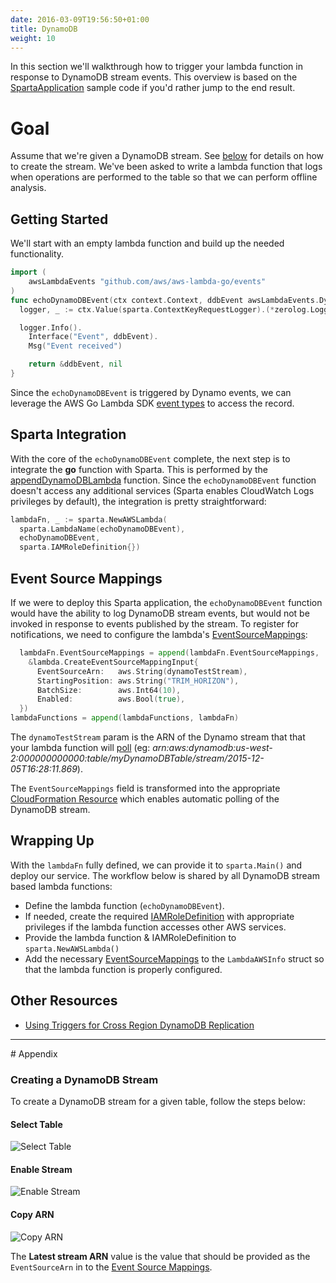 ```yaml
---
date: 2016-03-09T19:56:50+01:00
title: DynamoDB
weight: 10
---
```


In this section we'll walkthrough how to trigger your lambda function in response to DynamoDB stream events. This overview is based on the [SpartaApplication](https://github.com/mweagle/SpartaApplication) sample code if you'd rather jump to the end result.

# Goal

Assume that we're given a DynamoDB stream. See [below](http://localhost:1313/docs/eventsources/dynamodb/#creatingDynamoDBStream:d680e8a854a7cbad6d490c445cba2eba) for details on how to create the stream. We've been asked to write a lambda function that logs when operations are performed to the table so that we can perform offline analysis.

## Getting Started

We'll start with an empty lambda function and build up the needed functionality.

```go
import (
	awsLambdaEvents "github.com/aws/aws-lambda-go/events"
)
func echoDynamoDBEvent(ctx context.Context, ddbEvent awsLambdaEvents.DynamoDBEvent) (*awsLambdaEvents.DynamoDBEvent, error) {
  logger, _ := ctx.Value(sparta.ContextKeyRequestLogger).(*zerolog.Logger)

  logger.Info().
    Interface("Event", ddbEvent).
    Msg("Event received")

	return &ddbEvent, nil
}
```

Since the `echoDynamoDBEvent` is triggered by Dynamo events, we can leverage the AWS Go Lambda SDK [event types](https://godoc.org/github.com/aws/aws-lambda-go/events)
to access the record.

## Sparta Integration

With the core of the `echoDynamoDBEvent` complete, the next step is to integrate the **go** function with Sparta. This is performed by the [appendDynamoDBLambda](https://github.com/mweagle/SpartaApplication/blob/master/application.go#L114) function. Since the `echoDynamoDBEvent` function doesn't access any additional services (Sparta enables CloudWatch Logs privileges by default), the integration is pretty straightforward:

```go
lambdaFn, _ := sparta.NewAWSLambda(
  sparta.LambdaName(echoDynamoDBEvent),
  echoDynamoDBEvent,
  sparta.IAMRoleDefinition{})
```

## Event Source Mappings

If we were to deploy this Sparta application, the `echoDynamoDBEvent` function would have the ability to log DynamoDB stream events, but would not be invoked in response to events published by the stream. To register for notifications, we need to configure the lambda's [EventSourceMappings](http://docs.aws.amazon.com/lambda/latest/dg/intro-core-components.html#intro-core-components-event-sources):

```go
  lambdaFn.EventSourceMappings = append(lambdaFn.EventSourceMappings,
    &lambda.CreateEventSourceMappingInput{
      EventSourceArn:   aws.String(dynamoTestStream),
      StartingPosition: aws.String("TRIM_HORIZON"),
      BatchSize:        aws.Int64(10),
      Enabled:          aws.Bool(true),
  })
lambdaFunctions = append(lambdaFunctions, lambdaFn)
```

The `dynamoTestStream` param is the ARN of the Dynamo stream that that your lambda function will [poll](http://docs.aws.amazon.com/lambda/latest/dg/intro-invocation-modes.html) (eg: _arn:aws:dynamodb:us-west-2:000000000000:table/myDynamoDBTable/stream/2015-12-05T16:28:11.869_).

The `EventSourceMappings` field is transformed into the appropriate [CloudFormation Resource](http://docs.aws.amazon.com/AWSCloudFormation/latest/UserGuide/aws-resource-lambda-eventsourcemapping.html) which enables automatic polling of the DynamoDB stream.

## Wrapping Up

With the `lambdaFn` fully defined, we can provide it to `sparta.Main()` and deploy our service. The workflow below is shared by all DynamoDB stream based lambda functions:

- Define the lambda function (`echoDynamoDBEvent`).
- If needed, create the required [IAMRoleDefinition](https://godoc.org/github.com/mweagle/Sparta*IAMRoleDefinition) with appropriate privileges if the lambda function accesses other AWS services.
- Provide the lambda function & IAMRoleDefinition to `sparta.NewAWSLambda()`
- Add the necessary [EventSourceMappings](https://godoc.org/github.com/aws/aws-sdk-go-v2/service/lambda#CreateEventSourceMappingInput) to the `LambdaAWSInfo` struct so that the lambda function is properly configured.

## Other Resources

- [Using Triggers for Cross Region DynamoDB Replication](https://aws.amazon.com/blogs/aws/dynamodb-update-triggers-streams-lambda-cross-region-replication-app/)

<hr />
# Appendix

### Creating a DynamoDB Stream

To create a DynamoDB stream for a given table, follow the steps below:

#### Select Table

![Select Table](/images/eventsources/dynamodb/DynamoDB_ManageStream.png)

#### Enable Stream

![Enable Stream](/images/eventsources/dynamodb/DynamoDB_Enable.png)

#### Copy ARN

![Copy ARN](/images/eventsources/dynamodb/DynamoDB_StreamARN.png)

The **Latest stream ARN** value is the value that should be provided as the `EventSourceArn` in to the [Event Source Mappings](http://localhost:1313/docs/eventsources/dynamodb/#eventSourceMapping:d680e8a854a7cbad6d490c445cba2eba).
